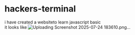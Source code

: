 # hackers-terminal

i have created a  websiteto learn javascript basic  
it looks like
![Uploading Screenshot 2025-07-24 183610.png…]()

